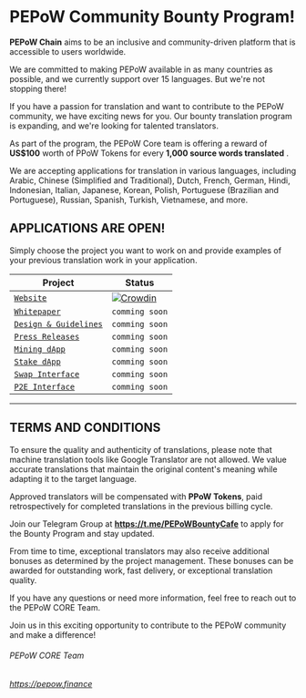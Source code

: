 
# PEPoW Community Bounty Program!

**PEPoW Chain** aims to be an inclusive and community-driven platform that is accessible to users worldwide.

We are committed to making PEPoW available in as many countries as possible, and we currently support over 15 languages. But we're not stopping there!

If you have a passion for translation and want to contribute to the PEPoW community, we have exciting news for you. Our bounty translation program is expanding, and we're looking for talented translators.

As part of the program, the PEPoW Core team is offering a reward of **US$100** worth of PPoW Tokens for every **1,000 source words translated** .

We are accepting applications for translation in various languages, including Arabic, Chinese (Simplified and Traditional), Dutch, French, German, Hindi, Indonesian, Italian, Japanese, Korean, Polish, Portuguese (Brazilian and Portuguese), Russian, Spanish, Turkish, Vietnamese, and more.

## APPLICATIONS ARE OPEN!

Simply choose the project you want to work on and provide examples of your previous translation work in your application.

| Project | Status |
| --- | --- |
| [`Website`](https://crowdin.com/project/pepow-chain) | [![Crowdin](https://badges.crowdin.net/pepow-chain/localized.svg)](https://crowdin.com/project/pepow-chain) |
| [`Whitepaper`](#) | `comming soon` |
| [`Design & Guidelines`](#) | `comming soon` |
| [`Press Releases`](#) | `comming soon` |
| [`Mining dApp`](#) | `comming soon` |
| [`Stake dApp`](#) | `comming soon` |
| [`Swap Interface`](#) | `comming soon` |
| [`P2E Interface`](#) | `comming soon` |



-----

## TERMS AND CONDITIONS

To ensure the quality and authenticity of translations, please note that machine translation tools like Google Translator are not allowed. We value accurate translations that maintain the original content's meaning while adapting it to the target language.

Approved translators will be compensated with **PPoW Tokens**, paid retrospectively for completed translations in the previous billing cycle.

Join our Telegram Group at **https://t.me/PEPoWBountyCafe** to apply for the Bounty Program and stay updated.

From time to time, exceptional translators may also receive additional bonuses as determined by the project management. These bonuses can be awarded for outstanding work, fast delivery, or exceptional translation quality.

If you have any questions or need more information, feel free to reach out to the PEPoW CORE Team.

Join us in this exciting opportunity to contribute to the PEPoW community and make a difference!

###### PEPoW CORE Team
###### https://pepow.finance
